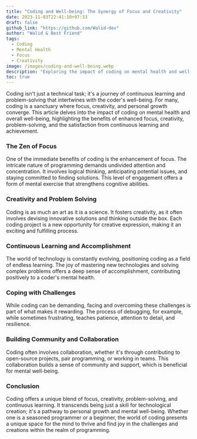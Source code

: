 ```yaml
---
title: "Coding and Well-being: The Synergy of Focus and Creativity"
date: 2023-11-03T22:41:10+07:33
draft: false
github_link: "https://github.com/Walid-dev"
author: "Walid & Best Friend"
tags:
  - Coding
  - Mental Health
  - Focus
  - Creativity
image: /images/coding-and-well-being.webp
description: "Exploring the impact of coding on mental health and well-being."
toc: true
---
```


Coding isn't just a technical task; it's a journey of continuous learning and problem-solving that intertwines with the coder's well-being. For many, coding is a sanctuary where focus, creativity, and personal growth converge. This article delves into the impact of coding on mental health and overall well-being, highlighting the benefits of enhanced focus, creativity, problem-solving, and the satisfaction from continuous learning and achievement.

### The Zen of Focus

One of the immediate benefits of coding is the enhancement of focus. The intricate nature of programming demands undivided attention and concentration. It involves logical thinking, anticipating potential issues, and staying committed to finding solutions. This level of engagement offers a form of mental exercise that strengthens cognitive abilities.

### Creativity and Problem Solving

Coding is as much an art as it is a science. It fosters creativity, as it often involves devising innovative solutions and thinking outside the box. Each coding project is a new opportunity for creative expression, making it an exciting and fulfilling process.

### Continuous Learning and Accomplishment

The world of technology is constantly evolving, positioning coding as a field of endless learning. The joy of mastering new technologies and solving complex problems offers a deep sense of accomplishment, contributing positively to a coder's mental health.

### Coping with Challenges

While coding can be demanding, facing and overcoming these challenges is part of what makes it rewarding. The process of debugging, for example, while sometimes frustrating, teaches patience, attention to detail, and resilience.

### Building Community and Collaboration

Coding often involves collaboration, whether it's through contributing to open-source projects, pair programming, or working in teams. This collaboration builds a sense of community and support, which is beneficial for mental well-being.

### Conclusion

Coding offers a unique blend of focus, creativity, problem-solving, and continuous learning. It transcends being just a skill for technological creation; it's a pathway to personal growth and mental well-being. Whether one is a seasoned programmer or a beginner, the world of coding presents a unique space for the mind to thrive and find joy in the challenges and creations within the realm of programming.
